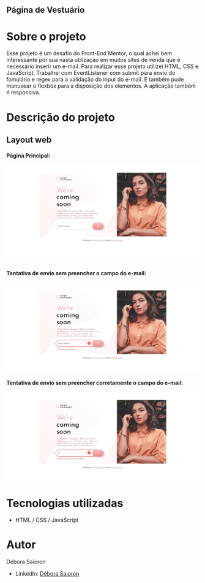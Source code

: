 ## Página de Vestuário

# Sobre o projeto

Esse projeto é um desafio do Front-End Mentor, o qual achei bem interessante por sua vasta utilização em muitos sites de venda que é necessário inserir um e-mail. 
Para realizar esse projeto utilizei HTML, CSS e JavaScript. Trabalhei com EventListener com submit para envio do fomulário e regex para a validação do input do e-mail. E também pude manusear o flexbox para a disposição dos elementos. A aplicação também é responsiva.  


# Descrição do projeto

## Layout web
#### Página Principal:

![Web index](https://github.com/saiorond/pagina-vestuario/blob/main/prints/screencapture-127-0-0-1-5500-2022-10-14-19_10_02.png)

#### Tentativa de envio sem preencher o campo do e-mail:

![Web required](https://github.com/saiorond/pagina-vestuario/blob/main/prints/screencapture-127-0-0-1-5500-2022-10-14-19_10_14.png)

#### Tentativa de envio sem preencher corretamente o campo do e-mail:

![Web required](https://github.com/saiorond/pagina-vestuario/blob/main/prints/screencapture-127-0-0-1-5500-2022-10-14-19_10_24.png)


# Tecnologias utilizadas

- HTML / CSS / JavaScript

# Autor

Débora Saioron

- LinkedIn: [Débora Saioron](https://www.linkedin.com/in/deborasaioron/)
